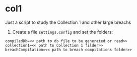 # col1
Just a script to study the Collection 1 and other large breachs

1. Create a file `settings.config` and set the folders:

```
compiledDb=<< path to db file to be generated or read>>
collection1=<< path to Collection 1 filder>>
breachCompilation=<< path to breach compilations folder>>
```

